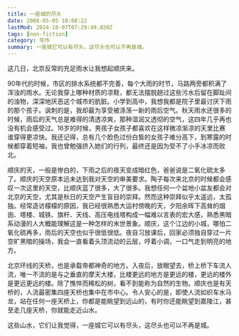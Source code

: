 ```yaml
---
title: 一座城的尽头
date: 2008-05-05 18:08:22
lastMod: 2024-10-07T07:29:49.820Z
tags: [non-fiction]
category: 写作
summary: 一座城它可以有尽头，这尽头也可以不再是城。
---
```


这几日，北京反常的充足雨水让我想起顺庆来。

90年代的时候，市区的排水系统都不完善，每个大雨的时节，马路两旁都积满了浑浊的雨水。无论我穿上哪种材质的凉鞋，都无法摆脱趟过这些污水后留在脚趾间的浊物，深深地厌恶这个城市的肮脏。小学到高中，我想我都是院子里最讨厌下雨的那个孩子。讽刺的是，我却最为享受被涤荡一新的雨后空气。秋天雨水还很多的时候，雨后的天气总是难得的清透凉爽，那种湿润又透彻的空气，这四年几乎再也没有机会感受过。16岁的时候，男孩子女孩子都喜欢在这样微凉渐凉的天里比赛谁穿得更凉快。我还记得，总有几个脸色过份白皙的女孩子难分高下，到寒露的时候都穿着短袖，我也曾勉强挤入她们的行列，最终还是因为受不了小手冰凉而败北。

顺庆的天，一般是惨白的，下雨之后的夜天变成暗红色，爸爸说是二氧化硫太多了。顺庆的天空原本远未达到我对天空的审美要求。陶子每次来北京的时候都会感叹一次这里的天空，比顺庆蓝了很多，大了很多。我想任何一个盆地小盆友都会对北京的天空，尤其是秋日的天空产生盲目的崇拜。然而这种崇拜似乎太遥远，太孤独。经常造访檬檬的原因，我已经很熟悉大运村傍晚的天，夕阳余晖下高耸的烟囱、塔楼、城铁、旗杆、天线、高压电线塔构成一幅难以言表的宏大感，熟悉黑暗系动漫的人大概能理解这是一种怎样的末世景象。顺庆，这个江边的小城，哪怕二氧化硫再多，雨后的天空也似乎很低很低。夜自习放课后，回家必须独自穿过一片空旷黑暗的操场，我会一直看着头顶流动的云层，哼着小调，一口气走到明亮的地方。

北京环线的天桥，也是承载帝都神奇的地方。入夜后，放眼望去，桥上桥下车流人流，唯一不流的是与之垂直的摩天大楼，比楼更远的地方是更远的楼，更远的楼外是更远更远的楼。除了憔悴而稀松的树，看不到能称为自然的生物。顺庆也是有天桥的，人流最密集四座天桥也集中在市中心。令人安心的是，即使人流如织车水马龙，站在任何一座天桥上，你都是能眺望到远山的，有时你还能眺望到嘉陵江，甚至走几座天桥，你就能走近山水。

这些山水，它们让我觉得，一座城它可以有尽头，这尽头也可以不再是城。

